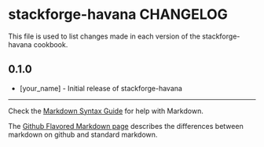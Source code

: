 stackforge-havana CHANGELOG
===========================

This file is used to list changes made in each version of the stackforge-havana cookbook.

0.1.0
-----
- [your_name] - Initial release of stackforge-havana

- - -
Check the [Markdown Syntax Guide](http://daringfireball.net/projects/markdown/syntax) for help with Markdown.

The [Github Flavored Markdown page](http://github.github.com/github-flavored-markdown/) describes the differences between markdown on github and standard markdown.
